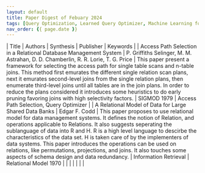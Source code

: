 ```yaml
---
layout: default
title: Paper Digest of Febuary 2024
tags: [Query Optimization, Learned Query Optimizer, Machine Learning for Databases]
nav_order: {{ page.date }}
---
```


| Title                                                            | Authors                                                                           | Synthesis                                                                                                                                                                                                                                                                                                                                                                                                                                                                                                                              | Publisher             | Keywords                               |
| Access Path Selection in a Relational Database Management System | P. Griffiths Selinger, M. M. Astrahan, D. D. Chamberlin, R. R. Lorie, T. G. Price | This paper present a framework for selecting the access path for single table scans and n-table joins. This method first emurates the different single relation scan plans, next it emurates second-level joins from the single relation plans, then enumerate third-level joins until all tables are in the join plans. In order to reduce the plans considered it introduces some heuristics to do early pruning favoring joins with high selectivity factors.                                                                       | SIGMOD 1979           | Access Path Selection, Query Optimizer |
| A Relational Model of Data for Large Shared Data Banks           | Edgar F. Codd                                                                     | This paper proposes to use relational model for data management systems. It defines the notion of Relation, and operations applicable to Relations. It also suggests seperating the sublanguage of data into R and H. R is a high level language to descirbe the characteristics of the data set. H is taken care of by the implementers of data systems. This paper introduces the operations can be used on relations, like permutations, projections, and joins. It also touches some aspects of schema design and data redundancy. | Information Retrieval | Relational Model 1970                  |
|                                                                  |                                                                                   |                                                                                                                                                                                                                                                                                                                                                                                                                                                                                                                                        |                       |                                        |
